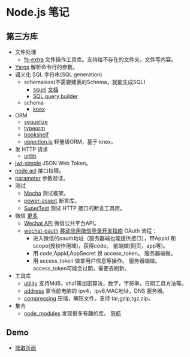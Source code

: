 # Node.js 笔记
## 第三方库
* 文件处理
  * [fs-extra](https://github.com/jprichardson/node-fs-extra) 文件操作工具库。支持给不存在的文件夹，文件写内容。
* [Yargs](https://www.npmjs.com/package/yargs) 解析命令行的参数。
* 语义化 SQL 字符串(SQL generation)
  * schemaless(不需要建表的Schema，就能生成SQL)
    * [squel](https://github.com/hiddentao/squel) [文档](https://hiddentao.com/squel/api.html)
    * [SQL query builder](https://github.com/dresende/node-sql-query)
  * schema
    * [knex](https://github.com/tgriesser/knex)
* ORM
  * [sequelize](https://github.com/sequelize/sequelize)
  * [typeorm](https://github.com/typeorm/typeorm)
  * [bookshelf](https://github.com/bookshelf/bookshelf)
  * [objection.js](https://github.com/Vincit/objection.js/) 轻量级ORM，基于 knex。
* 发 HTTP 请求
  * [urllib](https://github.com/node-modules/urllib)
* [jwt-simple](https://github.com/hokaccha/node-jwt-simple) JSON Web Token。
* [node acl](https://github.com/OptimalBits/node_acl) 接口权限。
* [parameter](https://github.com/node-modules/parameter) 参数验证。
* 测试
  * [Mocha](https://mochajs.org/) 测试框架。
  * [power-assert](https://github.com/power-assert-js/power-assert) 断言库。
  * [SuperTest](https://github.com/visionmedia/supertest) 测试 HTTP 接口的断言工具库。
* 微信 [更多](https://github.com/node-webot)
  * [Wechat API](https://github.com/node-webot/wechat-api) 微信公共平台API。
  * [wechat-oauth](https://github.com/node-webot/wechat-oauth) [移动应用微信登录开发指南](https://open.weixin.qq.com/cgi-bin/showdocument?action=dir_list&t=resource/res_list&verify=1&id=open1419317851&token=&lang=zh_CN) OAuth 流程：
    * 进入微信的oauth地址（服务器端也能提供接口），带Appid 和 scope(授权作用域)，获得code。 前端做(网页，app等)。
    * 用 code,Appid,AppSecret 换 access_token。 服务器端做。
    * 用 access_token 做拿用户信息等操作。 服务器端做。 access_token可能会过期，需要去刷新。
* 工具库
  * [utility](https://github.com/node-modules/utility) 支持Md5，sha1等加密算法，数字，字符串，日期工具方法等。
  * [address](https://github.com/node-modules/address) 拿当前电脑的 ipv4，ipv6,MAC地址，DNS 服务器。
  * [compressing](https://github.com/node-modules/compressing) 压缩，解压文件。支持 tar,gzip,tgz,zip。
* 集合
  * [node_modules](https://github.com/node-modules) 发现很多有趣的库。 [导航](http://node-modules.github.io/book/README.html)

## Demo
* [爬取页面](crawler)


